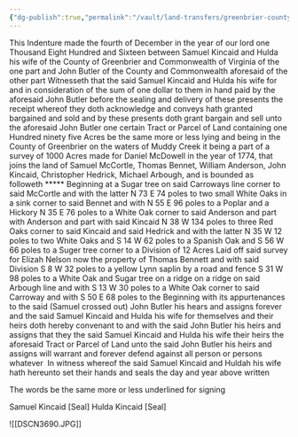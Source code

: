```yaml
---
{"dg-publish":true,"permalink":"/vault/land-transfers/greenbrier-county-db-10-pg-43-dated-4-dec-1816-samuel-and-huldy-to-john-butler/","tags":["Samuel-Kincaid","John-Butler","Muddy-Creek","huldy-osborn","greenbrier"]}
---
```


This Indenture made the fourth of December in the year of our lord one Thousand Eight Hundred and Sixteen between Samuel Kincaid and Hulda his wife of the County of Greenbrier and Commonwealth of Virginia of the one part and John Butler of the County and Commonwealth aforesaid of the other part Witnesseth that the said Samuel Kincaid and Hulda his wife for and in consideration of the sum of one dollar to them in hand paid by the aforesaid John Butler before the sealing and delivery of these presents the receipt whereof they doth acknowledge and conveys hath granted bargained and sold and by these presents doth grant bargain and sell unto the aforesaid John Butler one certain Tract or Parcel of Land containing one Hundred ninety five Acres be the same more or less lying and being in the County of Greenbrier on the waters of Muddy Creek it being a part of a survey of 1000 Acres made for Daniel McDowell in the year of 1774, that joins the land of Samuel McCortle, Thomas Bennet, William Anderson, John Kincaid, Christopher Hedrick, Michael Arbough, and is bounded as followeth \*\*\*\*\* Beginning at a Sugar tree on said Carroways line corner to said McCortle and with the latter N 73 E 74 poles to two small White Oaks in a sink corner to said Bennet and with N 55 E 96 poles to a Poplar and a Hickory N 35 E 76 poles to a White Oak corner to said Anderson and part with Anderson and part with said Kincaid N 38 W 134 poles to three Red Oaks corner to said Kincaid and said Hedrick and with the latter N 35 W 12 poles to two White Oaks and S 14 W 62 poles to a Spanish Oak and S 56 W 66 poles to a Suger tree corner to a Division of 12 Acres Laid off said survey for Elizah Nelson now the property of Thomas Bennett and with said Division S 8 W 32 poles to a yellow Lynn saplin by a road and fence S 31 W 98 poles to a White Oak and Sugar tree on a ridge on a ridge on said Arbough line and with S 13 W 30 poles to a White Oak corner to said Carroway and with S 50 E 68 poles to the Beginning with its appurtenances to the said (Samuel crossed out) John Butler his hears and assigns forever and the said Samuel Kincaid and Hulda his wife for themselves and their heirs doth hereby convenant to and with the said John Butler his heirs and assigns that they the said Samuel Kincaid and Hulda his wife their heirs the aforesaid Tract or Parcel of Land unto the said John Butler his heirs and assigns will warrant and forever defend against all person or persons whatever  In witness whereof the said Samuel Kincaid and Huldah his wife hath hereunto set their hands and seals the day and year above written

The words be the same more or
less underlined for signing

Samuel Kincaid \[Seal\]
Hulda Kincaid \[Seal\]

![[DSCN3690.JPG]]
